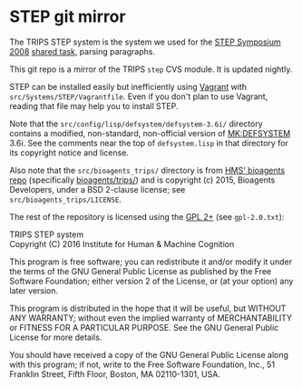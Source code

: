 # STEP git mirror #

The TRIPS STEP system is the system we used for the [STEP Symposium 2008](http://project.cgm.unive.it/events/STEP2008/index.htm) [shared task](http://project.cgm.unive.it/events/STEP2008/link14.htm), parsing paragraphs.

This git repo is a mirror of the TRIPS `step` CVS module. It is updated nightly.

STEP can be installed easily but inefficiently using [Vagrant](https://www.vagrantup.com/) with `src/Systems/STEP/Vagrantfile`. Even if you don't plan to use Vagrant, reading that file may help you to install STEP.

Note that the `src/config/lisp/defsystem/defsystem-3.6i/` directory contains a modified, non-standard, non-official version of [MK:DEFSYSTEM](http://www.cliki.net/mk-defsystem) 3.6i. See the comments near the top of `defsystem.lisp` in that directory for its copyright notice and license.

Also note that the `src/bioagents_trips/` directory is from [HMS' bioagents repo](https://github.com/sorgerlab/bioagents) \(specifically [bioagents/trips/](https://github.com/sorgerlab/bioagents/tree/master/bioagents/trips)) and is copyright (c) 2015, Bioagents Developers, under a BSD 2-clause license; see `src/bioagents_trips/LICENSE`.

The rest of the repository is licensed using the [GPL 2+](http://www.gnu.org/licenses/old-licenses/gpl-2.0.en.html) (see `gpl-2.0.txt`):

TRIPS STEP system  
Copyright (C) 2016  Institute for Human & Machine Cognition

This program is free software; you can redistribute it and/or
modify it under the terms of the GNU General Public License
as published by the Free Software Foundation; either version 2
of the License, or (at your option) any later version.

This program is distributed in the hope that it will be useful,
but WITHOUT ANY WARRANTY; without even the implied warranty of
MERCHANTABILITY or FITNESS FOR A PARTICULAR PURPOSE.  See the
GNU General Public License for more details.

You should have received a copy of the GNU General Public License
along with this program; if not, write to the Free Software
Foundation, Inc., 51 Franklin Street, Fifth Floor, Boston, MA  02110-1301, USA.

